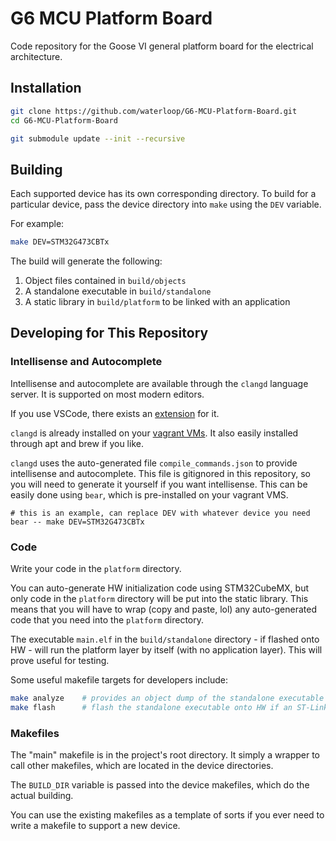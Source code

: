 # G6 MCU Platform Board

Code repository for the Goose VI general platform board for the electrical architecture.

## Installation

```bash
git clone https://github.com/waterloop/G6-MCU-Platform-Board.git
cd G6-MCU-Platform-Board

git submodule update --init --recursive
```

## Building

Each supported device has its own corresponding directory. To build for a particular device,
pass the device directory into `make` using the `DEV` variable.

For example:

```bash
make DEV=STM32G473CBTx
```

The build will generate the following:
1. Object files contained in `build/objects`
2. A standalone executable in `build/standalone`
3. A static library in `build/platform` to be linked with an application

## Developing for This Repository

### Intellisense and Autocomplete
Intellisense and autocomplete are available through the `clangd` language server. It is supported on
most modern editors.

If you use VSCode, there exists an
[extension](https://marketplace.visualstudio.com/items?itemName=llvm-vs-code-extensions.vscode-clangd)
for it.

`clangd` is already installed on your [vagrant VMs](https://github.com/waterloop/firmware-vagrant).
It also easily installed through apt and brew if you like.

`clangd` uses the auto-generated file `compile_commands.json` to provide intellisense and autocomplete.
This file is gitignored in this repository, so you will need to generate it yourself if you want
intellisense. This can be easily done using `bear`, which is pre-installed on your vagrant VMS.

```
# this is an example, can replace DEV with whatever device you need
bear -- make DEV=STM32G473CBTx
```

### Code

Write your code in the `platform` directory.

You can auto-generate HW initialization code using STM32CubeMX, but only code in the
`platform` directory will be put into the static library. This means that you will have
to wrap (copy and paste, lol) any auto-generated code that you need into the `platform`
directory.

The executable `main.elf` in the `build/standalone` directory - if flashed onto HW - will
run the platform layer by itself (with no application layer). This will prove useful for testing.

Some useful makefile targets for developers include:

```bash
make analyze    # provides an object dump of the standalone executable `main.elf`
make flash      # flash the standalone executable onto HW if an ST-Link programmer is connected
```

### Makefiles

The "main" makefile is in the project's root directory. It simply a wrapper to call other makefiles,
which are located in the device directories.

The `BUILD_DIR` variable is passed into the device makefiles, which do the actual building.

You can use the existing makefiles as a template of sorts if you ever need to write a makefile
to support a new device. 

